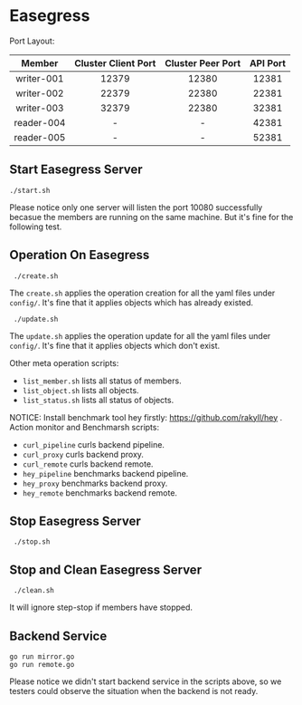 # Easegress

Port Layout:

|   Member   | Cluster Client Port | Cluster Peer Port | API Port |
|:----------:|:-------------------:|:-----------------:|:--------:|
| writer-001 |        12379        |       12380       |   12381  |
| writer-002 |        22379        |       22380       |   22381  |
| writer-003 |        32379        |       22380       |   32381  |
| reader-004 |          -          |         -         |   42381  |
| reader-005 |          -          |         -         |   52381  |

## Start Easegress Server

```shell
./start.sh
```

Please notice only one server will listen the port 10080 successfully
becasue the members are running on the same machine.
But it's fine for the following test.

## Operation On Easegress

```shell
 ./create.sh
```

The `create.sh` applies the operation creation for all the yaml files under `config/`.
It's fine that it applies objects which has already existed.

```shell
 ./update.sh
```

The `update.sh` applies the operation update for all the yaml files under `config/`.
It's fine that it applies objects which don't exist.

Other meta operation scripts:

- `list_member.sh` lists all status of members.
- `list_object.sh` lists all objects.
- `list_status.sh` lists all status of objects.

NOTICE: Install benchmark tool hey firstly: https://github.com/rakyll/hey .
Action monitor and Benchmarsh scripts:

- `curl_pipeline` curls backend pipeline.
- `curl_proxy`    curls backend proxy.
- `curl_remote`   curls backend remote.
- `hey_pipeline`  benchmarks backend pipeline.
- `hey_proxy`     benchmarks backend proxy.
- `hey_remote`    benchmarks backend remote.

## Stop Easegress Server

```shell
 ./stop.sh
```

## Stop and Clean Easegress Server

```shell
 ./clean.sh
```

It will ignore step-stop if members have stopped.

## Backend Service

```shell
go run mirror.go
go run remote.go
```

Please notice we didn't start backend service in the scripts above,
so we testers could observe the situation when the backend is not ready.
